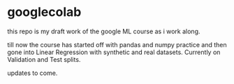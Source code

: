 # googlecolab

this repo is my draft work of the google ML course as i work along.

till now the course has started off with pandas and numpy practice and then gone into Linear Regression with synthetic and real datasets. Currently on Validation and Test splits.

updates to come.

